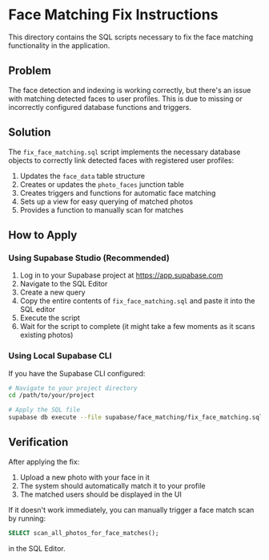# Face Matching Fix Instructions

This directory contains the SQL scripts necessary to fix the face matching functionality in the application.

## Problem

The face detection and indexing is working correctly, but there's an issue with matching detected faces to user profiles. This is due to missing or incorrectly configured database functions and triggers.

## Solution

The `fix_face_matching.sql` script implements the necessary database objects to correctly link detected faces with registered user profiles:

1. Updates the `face_data` table structure
2. Creates or updates the `photo_faces` junction table
3. Creates triggers and functions for automatic face matching
4. Sets up a view for easy querying of matched photos
5. Provides a function to manually scan for matches

## How to Apply

### Using Supabase Studio (Recommended)

1. Log in to your Supabase project at https://app.supabase.com
2. Navigate to the SQL Editor
3. Create a new query
4. Copy the entire contents of `fix_face_matching.sql` and paste it into the SQL editor
5. Execute the script
6. Wait for the script to complete (it might take a few moments as it scans existing photos)

### Using Local Supabase CLI

If you have the Supabase CLI configured:

```bash
# Navigate to your project directory
cd /path/to/your/project

# Apply the SQL file
supabase db execute --file supabase/face_matching/fix_face_matching.sql
```

## Verification

After applying the fix:

1. Upload a new photo with your face in it
2. The system should automatically match it to your profile
3. The matched users should be displayed in the UI

If it doesn't work immediately, you can manually trigger a face match scan by running:

```sql
SELECT scan_all_photos_for_face_matches();
```

in the SQL Editor. 